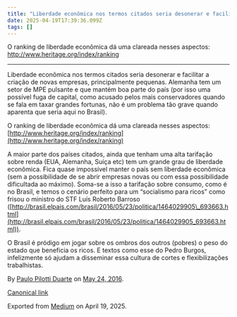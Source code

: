 ```yaml
---
title: "Liberdade econômica nos termos citados seria desonerar e facilitar a criação de novas empresas…"
date: 2025-04-19T17:39:36.099Z
tags: []
---
```


O ranking de liberdade econômica dá uma clareada nesses aspectos: http://www.heritage.org/index/ranking

* * *

Liberdade econômica nos termos citados seria desonerar e facilitar a criação de novas empresas, principalmente pequenas. Alemanha tem um setor de MPE pulsante e que mantém boa parte do país (por isso uma possível fuga de capital, como acusado pelos mais conservadores quando se fala em taxar grandes fortunas, não é um problema tão grave quando aparenta que seria aqui no Brasil).

O ranking de liberdade econômica dá uma clareada nesses aspectos: [http://www.heritage.org/index/ranking](http://www.heritage.org/index/ranking)

A maior parte dos países citados, ainda que tenham uma alta tarifação sobre renda (EUA, Alemanha, Suíça etc) tem um grande grau de liberdade econômica. Fica quase impossível manter o país sem liberdade econômica (sem a possibilidade de se abrir empresas novas ou com essa possibilidade dificultada ao máximo). Soma-se a isso a tarifação sobre consumo, como é no Brasil, e temos o cenário perfeito para um “socialismo para ricos” como frisou o ministro do STF Luís Roberto Barroso ([http://brasil.elpais.com/brasil/2016/05/23/politica/1464029905\_693663.html](http://brasil.elpais.com/brasil/2016/05/23/politica/1464029905_693663.html)).

O Brasil é pródigo em jogar sobre os ombros dos outros (pobres) o peso do estado que beneficia os ricos. E textos como esse do Pedro Burgos, infelizmente só ajudam a disseminar essa cultura de cortes e flexibilizações trabalhistas.

By [Paulo Pilotti Duarte](https://medium.com/@paulopilotti) on [May 24, 2016](https://medium.com/p/c6f7e141ce32).

[Canonical link](https://medium.com/@paulopilotti/liberdade-econ%C3%B4mica-nos-termos-citados-seria-desonerar-e-facilitar-a-cria%C3%A7%C3%A3o-de-novas-empresas-c6f7e141ce32)

Exported from [Medium](https://medium.com) on April 19, 2025.